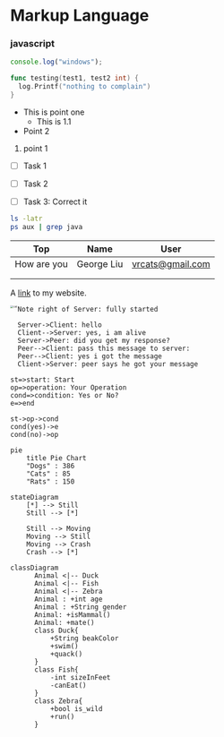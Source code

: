 # Markup Language #

### javascript ###

```javascript
console.log("windows");
```

```go
func testing(test1, test2 int) {
  log.Printf("nothing to complain")
}
```

* This is point one
  * This is 1.1
* Point 2

1. point 1



- [ ] Task 1
- [ ] Task 2
- [ ] Task 3: Correct it



```bash
ls -latr
ps aux | grep java
```



| Top         | Name       | User             |
| ----------- | ---------- | ---------------- |
| How are you | George Liu | vrcats@gmail.com |
|             |            |                  |
|             |            |                  |

A [link](www.vrcats.com) to my website.

<img src="https://tva1.sinaimg.cn/large/007S8ZIlgy1ge09nr19b6j30hp0cst9l.jpg" alt="cat" style="zoom:33%;" align="left"/>

```sequence
Note right of Server: fully started

Server->Client: hello
Client-->Server: yes, i am alive
Server->Peer: did you get my response?
Peer-->Client: pass this message to server:
Peer-->Client: yes i got the message
Client->Server: peer says he got your message

```



```flow
st=>start: Start
op=>operation: Your Operation
cond=>condition: Yes or No?
e=>end

st->op->cond
cond(yes)->e
cond(no)->op
```

```mermaid
pie
    title Pie Chart
    "Dogs" : 386
    "Cats" : 85
    "Rats" : 150 
```

```mermaid
stateDiagram
    [*] --> Still
    Still --> [*]

    Still --> Moving
    Moving --> Still
    Moving --> Crash
    Crash --> [*]
```

```mermaid
classDiagram
      Animal <|-- Duck
      Animal <|-- Fish
      Animal <|-- Zebra
      Animal : +int age
      Animal : +String gender
      Animal: +isMammal()
      Animal: +mate()
      class Duck{
          +String beakColor
          +swim()
          +quack()
      }
      class Fish{
          -int sizeInFeet
          -canEat()
      }
      class Zebra{
          +bool is_wild
          +run()
      }
```

